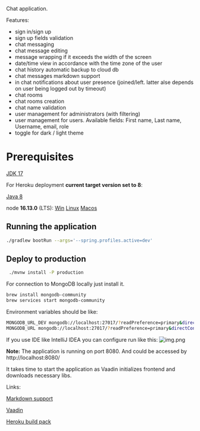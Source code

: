 Chat application.

Features:
* sign in/sign up
* sign up fields validation 
* chat messaging
* chat message editing
* message wrapping if it exceeds the width of the screen
* date/time view in accordance with the time zone of the user
* chat history automatic backup to cloud db
* chat messages markdown support
* in chat notifications about user presence (joined/left. latter alse depends on user being logged out by timeout)
* chat rooms
* chat rooms creation
* chat name validation
* user management for administrators (with filtering)
* user management for users. Available fields: First name, Last name, Username, email, role
* toggle for dark / light theme

# Prerequisites
[JDK 17](https://jdk.java.net/17/)

For Heroku deployment **current target version set to 8**:

[Java 8](https://jdk.java.net/java-se-ri/8-MR3)

node **16.13.0** (LTS): [Win](https://nodejs.org/dist/v16.13.0/node-v16.13.0-x86.msi)
[Linux](https://nodejs.org/dist/v16.13.0/node-v16.13.0.tar.gz)
[Macos](https://nodejs.org/dist/v16.13.0/node-v16.13.0.pkg)

## Running the application
```bash
./gradlew bootRun --args='--spring.profiles.active=dev'
```

## Deploy to production
```bash
 ./mvnw install -P production     
```

For connection to MongoDB locally just install it.
```bash
brew install mongodb-community
brew services start mongodb-community
```
Environment variables should be like:
```bash
MONGODB_URL_DEV mongodb://localhost:27017/?readPreference=primary&directConnection=true&ssl=false
MONGODB_URL mongodb://localhost:27017/?readPreference=primary&directConnection=true&ssl=false
```

If you use IDE like IntelliJ IDEA you can configure run like this:
![img.png](img.png)

**Note:** The application is running on port 8080. And could be accessed by http://localhost:8080/

It takes time to start the application as Vaadin initializes frontend and downloads necessary libs.

Links:

[Markdown support](https://github.com/rjeschke/txtmark)

[Vaadin](https://vaadin.com/)

[Heroku build pack](https://github.com/heroku/heroku-buildpack-java#customize-maven)

